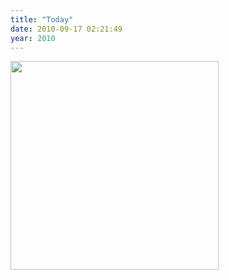 ```yaml
---
title: "Today"
date: 2010-09-17 02:21:49
year: 2010
---
```

<img title="sisyphus" src="{{site.github.url}}/files/2010/09/sisyphus.jpg" alt="" width="333" height="334" />

